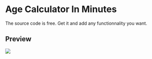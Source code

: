 # Age Calculator In Minutes

The source code is free. Get it and add any functionnality you want.



## Preview

![](/home/sebastien/AndroidStudioProjects/AgeInMinutes/Readme/3.png)
